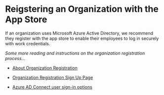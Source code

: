 # Reigstering an Organization with the App Store

If an organization uses Microsoft Azure Active Directory, we recommend
they register with the app store to enable their employees to log in
securely with work credentials.

*Some more reading and instructions on the organization registration
process...*

  - [About Organization
    Registration](https://appstore.intelligentplant.com/nuget/downloads/App%20Store%20Organisation%20Registration.pdf)

<!-- end list -->

  - [Organization Registration Sign Up
    Page](https://appstore.intelligentplant.com/Onboarding/SignUp)

<!-- end list -->

  - [Azure AD Connect user sign-in
    options](https://docs.microsoft.com/en-us/azure/active-directory/hybrid/plan-connect-user-signin)
